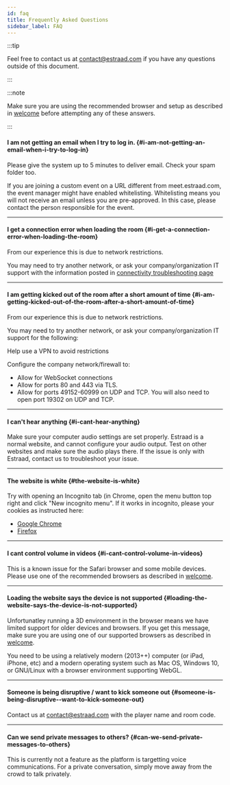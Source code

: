 ```yaml
---
id: faq
title: Frequently Asked Questions
sidebar_label: FAQ
---
```



:::tip

Feel free to contact us at contact@estraad.com if you have any questions outside of this document.

:::

:::note

Make sure you are using the recommended browser and setup as described in [welcome](welcome.md) before attempting any of these answers.

:::

#### I am not getting an email when I try to log in. {#i-am-not-getting-an-email-when-i-try-to-log-in}

Please give the system up to 5 minutes to deliver email. Check your spam folder too.

If you are joining a custom event on a URL different from meet.estraad.com, the event manager might have enabled whitelisting. Whitelisting means you will not receive an email unless you are pre-approved. In this case, please contact the person responsible for the event.

---

#### I get a connection error when loading the room {#i-get-a-connection-error-when-loading-the-room}

From our experience this is due to network restrictions.

You may need to try another network, or ask your company/organization IT support with the information posted in [connectivity troubleshooting page](connectivity)
 
 
---

#### I am getting kicked out of the room after a short amount of time {#i-am-getting-kicked-out-of-the-room-after-a-short-amount-of-time}

From our experience this is due to network restrictions.

You may need to try another network, or ask your company/organization IT support for the following:
 
Help use a VPN to avoid restrictions
 
Configure the company network/firewall to:
- Allow for WebSocket connections
- Allow for ports 80 and 443 via TLS. 
- Allow for ports 49152-60999 on UDP and TCP.  You will also need to open port 19302 on UDP and TCP.
 
---

#### I can't hear anything {#i-cant-hear-anything}

Make sure your computer audio settings are set properly. Estraad is a normal website, and cannot configure your audio output. Test on other websites and make sure the audio plays there. If the issue is only with Estraad, contact us to troubleshoot your issue.

---

#### The website is white {#the-website-is-white}

Try with opening an Incognito tab (in Chrome, open the menu button top right and click "New incognito menu". If it works in incognito, please your cookies as instructed here:
- [Google Chrome](https://support.google.com/accounts/answer/32050?co=GENIE.Platform%3DDesktop&hl=en)
- [Firefox](https://support.mozilla.org/en-US/kb/clear-cookies-and-site-data-firefox)

---

#### I cant control volume in videos {#i-cant-control-volume-in-videos}

This is a known issue for the Safari browser and some mobile devices. Please use one of the recommended browsers as described in [welcome](welcome.md).

---

#### Loading the website says the device is not supported {#loading-the-website-says-the-device-is-not-supported}

Unfortunatley running a 3D environment in the browser means we have limited support for older devices and browsers. If you get this message, make sure you are using one of our supported browsers as described in [welcome](welcome.md). 

You need to be using a relatively modern (2013++) computer (or iPad, iPhone, etc) and a modern operating system such as Mac OS, Windows 10, or GNU/Linux with a browser environment supporting WebGL.

---

#### Someone is being disruptive / want to kick someone out {#someone-is-being-disruptive--want-to-kick-someone-out}

Contact us at contact@estraad.com with the player name and room code.

---

#### Can we send private messages to others? {#can-we-send-private-messages-to-others}

This is currently not a feature as the platform is targetting voice communications. For a private conversation, simply move away from the crowd to talk privately.

